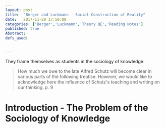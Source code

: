 ```yaml
---
layout: post
title:  "Berger and Luckmann - Social Construction of Reality"
date:   2017-11-20 17:50:00
categories: ['Berger','Luckmann','Theory QE','Reading Notes']
published: true
Abstract:
defs_used:


---
```


They frame themselves as students in the sociology of knowledge.

>How much we owe to the late Alfred Schutz will become
clear in various parts of the following treatise. However, we
would like to acknowledge here the influence of Schutz's
teaching and writing on our thinking. p. 9

# Introduction - The Problem of the Sociology of Knowledge
